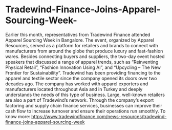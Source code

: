 # Tradewind-Finance-Joins-Apparel-Sourcing-Week-
Earlier this month, representatives from Tradewind Finance attended Apparel Sourcing Week in Bangalore. The event, organized by Apparel Resources, served as a platform for retailers and brands to connect with manufacturers from around the globe that produce luxury and fast-fashion wares.  Besides connecting buyers and suppliers, the two-day event hosted speakers that discussed a range of apparel trends, such as “Reinventing Physical Retail”, “Fashion Innovation Using AI”, and “Upcycling – The New Frontier for Sustainability”.  Tradewind has been providing financing to the apparel and textile sector since the company opened its doors over two decades ago. The company has worked with apparel exporters and manufacturers located throughout Asia and in Turkey and deeply understands the needs of this type of business. Large, well-known retailers are also a part of Tradewind’s network.  Through the company’s export factoring and supply chain finance services, businesses can improve their cash flow to increase turnover and ensure their operations run smoothly. To know more: https://www.tradewindfinance.com/news-resources/tradewind-finance-joins-apparel-sourcing-week
